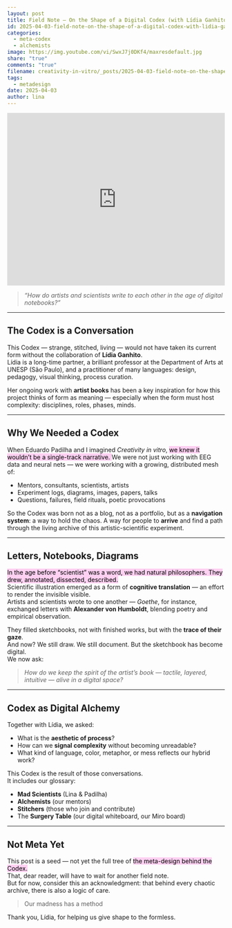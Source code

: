 ```yaml
---
layout: post
title: Field Note – On the Shape of a Digital Codex (with Lídia Ganhito)
id: 2025-04-03-field-note-on-the-shape-of-a-digital-codex-with-lidia-ganhito.md
categories:
  - meta-codex
  - alchemists
image: https://img.youtube.com/vi/SwxJ7j0DKf4/maxresdefault.jpg
share: "true"
comments: "true"
filename: creativity-in-vitro/_posts/2025-04-03-field-note-on-the-shape-of-a-digital-codex-with-lidia-ganito.md
tags:
  - metadesign
date: 2025-04-03
author: lina
---
```


<iframe width="100%" height="400" src="https://www.youtube.com/embed/SwxJ7j0DKf4" title="YouTube video player" frameborder="0" allow="accelerometer; autoplay; clipboard-write; encrypted-media; gyroscope; picture-in-picture" allowfullscreen></iframe>


> _“How do artists and scientists write to each other in the age of digital notebooks?”_

---

## The Codex is a Conversation

This Codex — strange, stitched, living — would not have taken its current form without the collaboration of **Lídia Ganhito**.  
Lídia is a long-time partner, a brilliant professor at the Department of Arts at UNESP (São Paulo), and a practitioner of many languages: design, pedagogy, visual thinking, process curation.  

Her ongoing work with **artist books** has been a key inspiration for how this project thinks of form as meaning — especially when the form must host complexity: disciplines, roles, phases, minds.

---

## Why We Needed a Codex

When Eduardo Padilha and I imagined *Creativity in vitro*, <mark style="background: #FFB8EBA6;">we knew it wouldn’t be a single-track narrative.  </mark>
We were not just working with EEG data and neural nets — we were working with a growing, distributed mesh of:

- Mentors, consultants, scientists, artists  
- Experiment logs, diagrams, images, papers, talks  
- Questions, failures, field rituals, poetic provocations  

So the Codex was born not as a blog, not as a portfolio, but as a **navigation system**: a way to hold the chaos. A way for people to **arrive** and find a path through the living archive of this artistic-scientific experiment.

---

## Letters, Notebooks, Diagrams

<mark style="background: #FFB8EBA6;">In the age before “scientist” was a word, we had natural philosophers. They drew, annotated, dissected, described.</mark>  
Scientific illustration emerged as a form of **cognitive translation** — an effort to render the invisible visible.  
Artists and scientists wrote to one another — *Goethe*, for instance, exchanged letters with **Alexander von Humboldt**, blending poetry and empirical observation.  

They filled sketchbooks, not with finished works, but with the **trace of their gaze**.  
And now? We still draw. We still document. But the sketchbook has become digital.  
We now ask:  

> *How do we keep the spirit of the artist’s book — tactile, layered, intuitive — alive in a digital space?*

---

## Codex as Digital Alchemy

Together with Lídia, we asked:  
- What is the **aesthetic of process**?  
- How can we **signal complexity** without becoming unreadable?  
- What kind of language, color, metaphor, or mess reflects our hybrid work?

This Codex is the result of those conversations.  
It includes our glossary:  
- **Mad Scientists** (Lina & Padilha)  
- **Alchemists** (our mentors)  
- **Stitchers** (those who join and contribute)  
- The **Surgery Table** (our digital whiteboard, our Miro board)

---

## Not Meta Yet

This post is a seed — not yet the full tree of <mark style="background: #FFB8EBA6;">the meta-design behind the Codex.</mark>  
That, dear reader, will have to wait for another field note.  
But for now, consider this an acknowledgment: that behind every chaotic archive, there is also a logic of care. 

> Our madness has a method

Thank you, Lídia, for helping us give shape to the formless.

